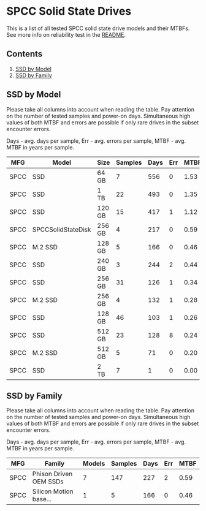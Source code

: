 SPCC Solid State Drives
=======================

This is a list of all tested SPCC solid state drive models and their MTBFs. See
more info on reliability test in the [README](https://github.com/bsdhw/SMART).

Contents
--------

1. [ SSD by Model  ](#ssd-by-model)
2. [ SSD by Family ](#ssd-by-family)

SSD by Model
------------

Please take all columns into account when reading the table. Pay attention on the
number of tested samples and power-on days. Simultaneous high values of both MTBF
and errors are possible if only rare drives in the subset encounter errors.

Days - avg. days per sample,
Err  - avg. errors per sample,
MTBF - avg. MTBF in years per sample.

| MFG       | Model              | Size   | Samples | Days  | Err   | MTBF |
|-----------|--------------------|--------|---------|-------|-------|------|
| SPCC      | SSD                | 64 GB  | 7       | 556   | 0     | 1.53   |
| SPCC      | SSD                | 1 TB   | 22      | 493   | 0     | 1.35   |
| SPCC      | SSD                | 120 GB | 15      | 417   | 1     | 1.12   |
| SPCC      | SPCCSolidStateDisk | 256 GB | 4       | 217   | 0     | 0.59   |
| SPCC      | M.2 SSD            | 128 GB | 5       | 166   | 0     | 0.46   |
| SPCC      | SSD                | 240 GB | 3       | 244   | 2     | 0.44   |
| SPCC      | SSD                | 256 GB | 31      | 126   | 1     | 0.34   |
| SPCC      | M.2 SSD            | 256 GB | 4       | 132   | 1     | 0.28   |
| SPCC      | SSD                | 128 GB | 46      | 103   | 1     | 0.26   |
| SPCC      | SSD                | 512 GB | 23      | 128   | 8     | 0.24   |
| SPCC      | M.2 SSD            | 512 GB | 5       | 71    | 0     | 0.20   |
| SPCC      | SSD                | 2 TB   | 7       | 1     | 0     | 0.00   |

SSD by Family
-------------

Please take all columns into account when reading the table. Pay attention on the
number of tested samples and power-on days. Simultaneous high values of both MTBF
and errors are possible if only rare drives in the subset encounter errors.

Days - avg. days per sample,
Err  - avg. errors per sample,
MTBF - avg. MTBF in years per sample.

| MFG       | Family                 | Models | Samples | Days  | Err   | MTBF |
|-----------|------------------------|--------|---------|-------|-------|------|
| SPCC      | Phison Driven OEM SSDs | 7      | 147     | 227   | 2     | 0.59   |
| SPCC      | Silicon Motion base... | 1      | 5       | 166   | 0     | 0.46   |
